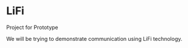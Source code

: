 # LiFi
Project for Prototype

We will be trying to demonstrate communication using LiFi technology.
